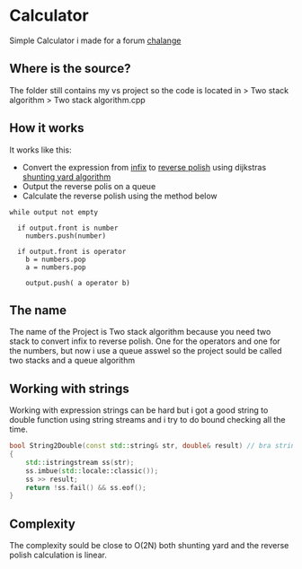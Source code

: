 Calculator
==========

Simple Calculator i made for a forum [chalange](http://www.sweclockers.com/forum/10-programmering-och-digitalt-skapande/1309649-progblemet-10-miniraknare/)


## Where is the source?
The folder still contains my vs project so the 
code is located in > Two stack algorithm > Two stack algorithm.cpp 


## How it works

It works like this:
* Convert the expression from [infix](http://en.wikipedia.org/wiki/Infix_notation) to [reverse polish](http://en.wikipedia.org/wiki/Reverse_Polish_notation) using dijkstras [shunting yard algorithm](http://en.wikipedia.org/wiki/Shunting-yard_algorithm)
* Output the reverse polis on a queue
* Calculate the reverse polish using the method below


```psudo
while output not empty

  if output.front is number
    numbers.push(number)
    
  if output.front is operator
    b = numbers.pop
    a = numbers.pop
    
    output.push( a operator b)

```

## The name

The name of the Project is Two stack algorithm because you need two stack to convert infix
to reverse polish. One for the operators and one for the numbers, but now i use a queue
asswel so the project sould be called two stacks and a queue algorithm


## Working with strings
Working with expression strings can be hard but i got a good string to double function
using string streams and i try to do bound checking all the time.

```c++
bool String2Double(const std::string& str, double& result) // bra string to nummer funktion från the interwebs
{
    std::istringstream ss(str);
    ss.imbue(std::locale::classic());
    ss >> result;
    return !ss.fail() && ss.eof();
}

```

## Complexity

The complexity sould be close to O(2N) both shunting yard and the reverse polish calculation is linear.
